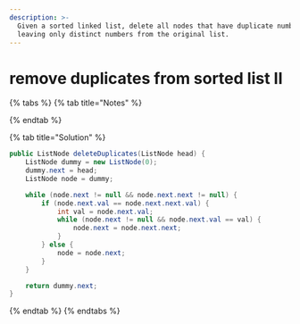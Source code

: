 ```yaml
---
description: >-
  Given a sorted linked list, delete all nodes that have duplicate numbers,
  leaving only distinct numbers from the original list.
---
```


# remove duplicates from sorted list II

{% tabs %}
{% tab title="Notes" %}

{% endtab %}

{% tab title="Solution" %}
```java
public ListNode deleteDuplicates(ListNode head) {
    ListNode dummy = new ListNode(0);
    dummy.next = head;
    ListNode node = dummy;

    while (node.next != null && node.next.next != null) {
        if (node.next.val == node.next.next.val) {
            int val = node.next.val;
            while (node.next != null && node.next.val == val) {
                node.next = node.next.next;
            }
        } else {
            node = node.next;
        }
    }

    return dummy.next;
}
```
{% endtab %}
{% endtabs %}

